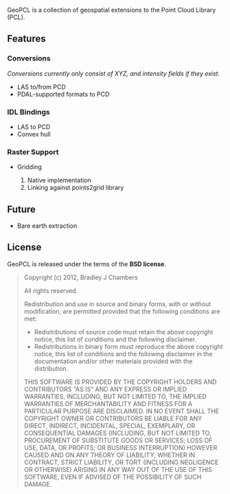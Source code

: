 GeoPCL is a collection of geospatial extensions to the Point Cloud Library
(PCL).

## Features

### Conversions

*Conversions currently only consist of XYZ, and intensity fields if they exist.*

* LAS to/from PCD
* PDAL-supported formats to PCD

### IDL Bindings

* LAS to PCD
* Convex hull

### Raster Support

* Gridding

  1. Native implementation
  1. Linking against points2grid library

## Future

* Bare earth extraction

## License

GeoPCL is released under the terms of the **BSD license**.

> Copyright (c) 2012, Bradley J Chambers
>
> All rights reserved.
>
> Redistribution and use in source and binary forms, with or without
> modification, are permitted provided that the following conditions are met:
>
> * Redistributions of source code must retain the above copyright notice,
>   this list of conditions and the following disclaimer.
> * Redistributions in binary form must reproduce the above copyright notice,
>   this list of conditions and the following disclaimer in the documentation
>   and/or other materials provided with the distribution.
>
> THIS SOFTWARE IS PROVIDED BY THE COPYRIGHT HOLDERS AND CONTRIBUTORS "AS IS"
> AND ANY EXPRESS OR IMPLIED WARRANTIES, INCLUDING, BUT NOT LIMITED TO, THE
> IMPLIED WARRANTIES OF MERCHANTABILITY AND FITNESS FOR A PARTICULAR PURPOSE
> ARE DISCLAIMED. IN NO EVENT SHALL THE COPYRIGHT OWNER OR CONTRIBUTORS BE
> LIABLE FOR ANY DIRECT, INDIRECT, INCIDENTAL, SPECIAL, EXEMPLARY, OR
> CONSEQUENTIAL DAMAGES (INCLUDING, BUT NOT LIMITED TO, PROCUREMENT OF
> SUBSTITUTE GOODS OR SERVICES; LOSS OF USE, DATA, OR PROFITS; OR BUSINESS
> INTERRUPTION) HOWEVER CAUSED AND ON ANY THEORY OF LIABILITY, WHETHER IN
> CONTRACT, STRICT LIABILITY, OR TORT (INCLUDING NEGLIGENCE OR OTHERWISE)
> ARISING IN ANY WAY OUT OF THE USE OF THIS SOFTWARE, EVEN IF ADVISED OF THE
> POSSIBILITY OF SUCH DAMAGE.
